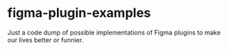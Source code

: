 # figma-plugin-examples
 Just a code dump of possible implementations of Figma plugins to make our lives better or funnier.
